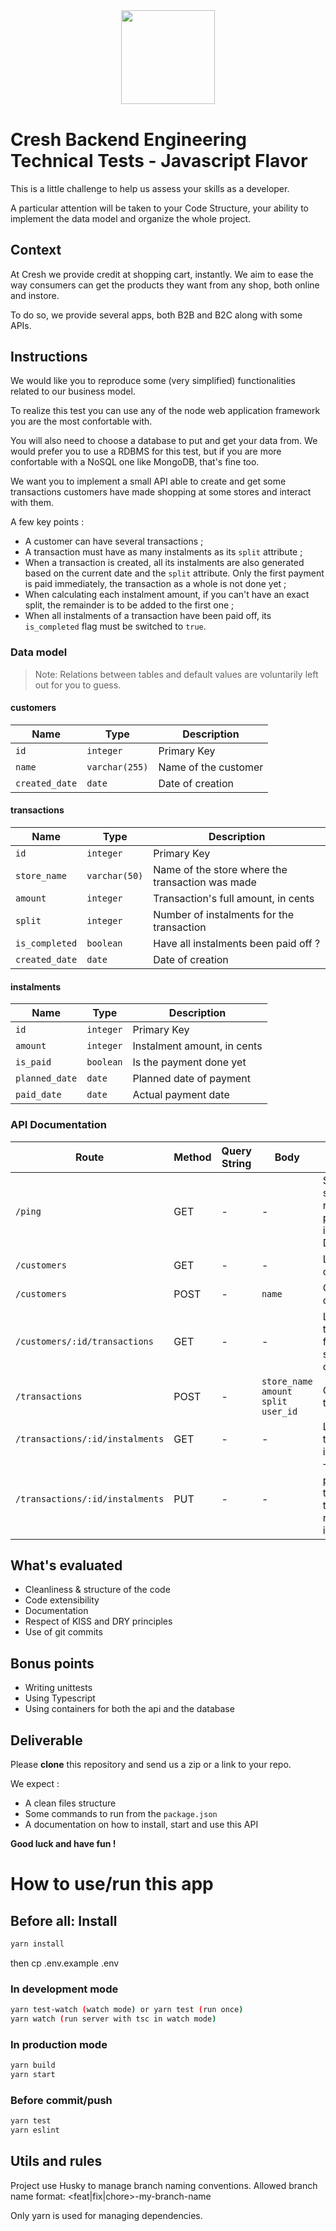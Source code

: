 <p style="text-align: center; margin: 40px auto;"><img src="images/logo.png" width="150px" /></p>

# Cresh Backend Engineering Technical Tests - Javascript Flavor

This is a little challenge to help us assess your skills as a developer.

A particular attention will be taken to your Code Structure, your ability to implement the data model and organize the whole project.

## Context

At Cresh we provide credit at shopping cart, instantly.
We aim to ease the way consumers can get the products they want from any shop, both online and instore.

To do so, we provide several apps, both B2B and B2C along with some APIs.

## Instructions

We would like you to reproduce some (very simplified) functionalities related to our business model.

To realize this test you can use any of the node web application framework you are the most confortable with.

You will also need to choose a database to put and get your data from. We would prefer you to use a RDBMS for this test, but if you are more confortable with a NoSQL one like MongoDB, that's fine too.

We want you to implement a small API able to create and get some transactions customers have made shopping at some stores and interact with them.

A few key points :

- A customer can have several transactions ;
- A transaction must have as many instalments as its `split` attribute ;
- When a transaction is created, all its instalments are also generated based on the current date and the `split` attribute. Only the first payment is paid immediately, the transaction as a whole is not done yet ;
- When calculating each instalment amount, if you can't have an exact split, the remainder is to be added to the first one ;
- When all instalments of a transaction have been paid off, its `is_completed` flag must be switched to `true`.

### Data model

> Note: Relations between tables and default values are voluntarily left out for you to guess.

#### customers


| Name | Type | Description |
| - | - | - |
| `id` | `integer` | Primary Key |
| `name` | `varchar(255)` | Name of the customer |
| `created_date` | `date` | Date of creation |

#### transactions


| Name | Type | Description |
| - | - | - |
| `id` | `integer` | Primary Key |
| `store_name` | `varchar(50)` | Name of the store where the transaction was made |
| `amount` | `integer` | Transaction's full amount, in cents |
| `split` | `integer` | Number of instalments for the transaction |
| `is_completed` | `boolean` | Have all instalments been paid off ? |
| `created_date` | `date` | Date of creation |

#### instalments


| Name | Type | Description |
| - | - | - |
| `id` | `integer` | Primary Key |
| `amount` | `integer` | Instalment amount, in cents |
| `is_paid` | `boolean` | Is the payment done yet |
| `planned_date` | `date` | Planned date of payment |
| `paid_date` | `date` | Actual payment date |

### API Documentation


| Route | Method | Query String | Body | Description |
| - | - | - | - | - |
| `/ping` | GET | - | - | See if the service is running properly, including the DB |
| `/customers` | GET | - | - | List of customers |
| `/customers` | POST | - | `name` | Create a customer |
| `/customers/:id/transactions` | GET | - | - | List of transactions for a specific customer |
| `/transactions` | POST | - | `store_name`<br />`amount`<br />`split`<br />`user_id` | Create a transaction |
| `/transactions/:id/instalments` | GET | - | - | List of a transaction's instalments |
| `/transactions/:id/instalments` | PUT | - | - | Trigger the payment of the transaction's next instalment |

## What's evaluated

- Cleanliness & structure of the code
- Code extensibility
- Documentation
- Respect of KISS and DRY principles
- Use of git commits

## Bonus points

- Writing unittests
- Using Typescript
- Using containers for both the api and the database

## Deliverable

Please **clone** this repository and send us a zip or a link to your repo.

We expect :

- A clean files structure
- Some commands to run from the `package.json`
- A documentation on how to install, start and use this API

**Good luck and have fun !**

# How to use/run this app

## Before all: Install

```bash
yarn install
```

then cp .env.example .env

### In development mode

```bash
yarn test-watch (watch mode) or yarn test (run once)
yarn watch (run server with tsc in watch mode)
```

### In production mode

```bash
yarn build
yarn start
```

### Before commit/push

```bash
yarn test
yarn eslint
```

## Utils and rules

Project use Husky to manage branch naming conventions.
Allowed branch name format: <feat|fix|chore>-my-branch-name

Only yarn is used for managing dependencies.
